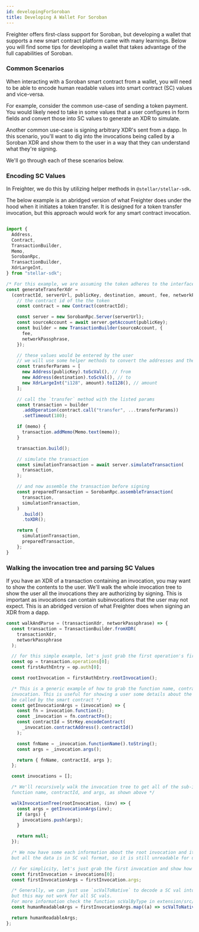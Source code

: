 ```yaml
---
id: developingForSoroban
title: Developing A Wallet For Soroban
---
```


Freighter offers first-class support for Soroban, but developing a wallet that supports a new smart contract platform came with many learnings. Below you will find some tips for developing a wallet that takes advantage of the full capabilities of Soroban.

### Common Scenarios

When interacting with a Soroban smart contract from a wallet, you will need to be able to encode human readable values into smart contract (SC) values and vice-versa.

For example, consider the common use-case of sending a token payment. You would likely need to take in some values that a user configures in form fields and convert those into SC values to generate an XDR to simulate.

Another common use-case is signing arbitrary XDR's sent from a dapp. In this scenario, you'll want to dig into the invocations being called by a Soroban XDR and show them to the user in a way that they can understand what they're signing.

We'll go through each of these scenarios below.

### Encoding SC Values

In Freighter, we do this by utilizing helper methods in `@stellar/stellar-sdk`.

The below example is an abridged version of what Freighter does under the hood when it initiates a token transfer. It is designed for a token transfer invocation, but this approach would work for any smart contract invocation.

```javascript

import {
  Address,
  Contract,
  TransactionBuilder,
  Memo,
  SorobanRpc,
  TransactionBuilder,
  XdrLargeInt,
} from "stellar-sdk";

/* For this example, we are assuming the token adheres to the interface documented in SEP-0041 */
const generateTransferXdr =
  (contractId, serverUrl, publicKey, destination, amount, fee, networkPassphrase, memo) => {
    // the contract id of the the token
    const contract = new Contract(contractId);

    const server = new SorobanRpc.Server(serverUrl);
    const sourceAccount = await server.getAccount(publicKey);
    const builder = new TransactionBuilder(sourceAccount, {
      fee,
      networkPassphrase,
    });

    // these values would be entered by the user
    // we will use some helper methods to convert the addresses and the amount into SC vals
    const transferParams = [
      new Address(publicKey).toScVal(), // from
      new Address(destination).toScVal(), // to
      new XdrLargeInt("i128", amount).toI128(), // amount
    ];

    // call the `transfer` method with the listed params
    const transaction = builder
      .addOperation(contract.call("transfer", ...transferParams))
      .setTimeout(180);

    if (memo) {
      transaction.addMemo(Memo.text(memo));
    }

    transaction.build();

    // simulate the transaction
    const simulationTransaction = await server.simulateTransaction(
      transaction,
    );

    // and now assemble the transaction before signing
    const preparedTransaction = SorobanRpc.assembleTransaction(
      transaction,
      simulationTransaction,
    )
      .build()
      .toXDR();

    return {
      simulationTransaction,
      preparedTransaction,
    };
}
```

### Walking the invocation tree and parsing SC Values

If you have an XDR of a transaction containing an invocation, you may want to show the contents to the user. We'll walk the whole invocation tree to show the user all the invocations they are authorizing by signing. This is important as invocations can contain subinvocations that the user may not expect. This is an abridged version of what Freighter does when signing an XDR from a dapp.

```javascript
const walkAndParse = (transactionXdr, networkPassphrase) => {
  const transaction = TransactionBuilder.fromXDR(
    transactionXdr,
    networkPassphrase
  );

  // for this simple example, let's just grab the first operation's first auth entry
  const op = transaction.operations[0];
  const firstAuthEntry = op.auth[0];

  const rootInvocation = firstAuthEntry.rootInvocation();

  /* This is a generic example of how to grab the function name, contract id, and the parameters of the
  invocation. This is useful for showing a user some details about the function that is actually going to 
  be called by the smart contract */
  const getInvocationArgs = (invocation) => {
    const fn = invocation.function();
    const _invocation = fn.contractFn();
    const contractId = StrKey.encodeContract(
      _invocation.contractAddress().contractId()
    );

    const fnName = _invocation.functionName().toString();
    const args = _invocation.args();

    return { fnName, contractId, args };
  };

  const invocations = [];

  /* We'll recursively walk the invocation tree to get all of the sub-invocations and pull out the 
  function name, contractId, and args, as shown above */

  walkInvocationTree(rootInvocation, (inv) => {
    const args = getInvocationArgs(inv);
    if (args) {
      invocations.push(args);
    }

    return null;
  });

  /* We now have some each information about the root invocation and its subinvocations, 
  but all the data is in SC val format, so it is still unreadable for users */

  // For simplicity, let's just grab the first invocation and show how to parse it
  const firstInvocation = invocations[0];
  const firstInvocationArgs = firstInvocation.args;

  /* Generally, we can just use `scValToNative` to decode a SC val into a usable JS data type
  but this may not work for all SC vals.
  For more information check the function scValByType in extension/src/popup/helpers/soroban.ts */
  const humanReadableArgs = firstInvocationArgs.map((a) => scValToNative(a));

  return humanReadableArgs;
};
```
